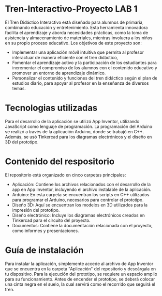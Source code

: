 # Tren-Interactivo-Proyecto LAB 1
El Tren Didáctico Interactivo está diseñado para alumnos de primaria, combinando educación y entretenimiento. Esta herramienta innovadora facilita el aprendizaje y aborda necesidades prácticas, como la toma de asistencia y almacenamiento de materiales, mientras involucra a los niños en su propio proceso educativo.
Los objetivos de este proyecto son:
- Implementar una aplicación móvil intuitiva que permita al profesor
interactuar de manera eficiente con el tren didáctico,
- Fomentar el aprendizaje activo y la participación de los estudiantes para
incrementar el compromiso de los alumnos con el contenido educativo y
promover un entorno de aprendizaje dinámico.
- Personalizar el contenido y funciones del tren didáctico según el plan de
estudios diario, para apoyar al profesor en la enseñanza de diversos temas.

# Tecnologias utilizadas
Para el desarrollo de la aplicación se utilizó App Inventor, utilizando JavaScript como lenguaje de programación. La programación del Arduino se realizó a través de la aplicación Arduino, donde se trabajó en C++. Además, se usó Tinkercad para los diagramas electrónicos y el diseño en 3D del prototipo.

# Contenido del respositorio
El repositorio está organizado en cinco carpetas principales:

- Aplicación: Contiene los archivos relacionados con el desarrollo de la app en App Inventor, incluyendo el archivo instalable de la aplicación.
- Arduino: En esta carpeta se encuentran los scripts en C++ utilizados para programar el Arduino, necesarios para controlar el prototipo.
- Diseño 3D: Aquí se encuentran los modelos en 3D utilizados para la impresión del prototipo.
- Diseño electrónico: Incluye los diagramas electrónicos creados en Tinkercad para el circuito del proyecto.
- Documentos: Contiene la documentación relacionada con el proyecto, como informes y presentaciones.

# Guía de instalación
Para instalar la aplicación, simplemente accede al archivo de App Inventor que se encuentra en la carpeta "Aplicación" del repositorio y descárgala en tu dispositivo. Para la ejecución del prototipo, se requiere un espacio amplio para su funcionamiento. Antes de encender el prototipo, se deberá colocar una cinta negra en el suelo, la cual servirá como el recorrido que seguirá el tren.


